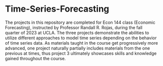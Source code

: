 # Time-Series-Forecasting

The projects in this repository are completed for Econ 144 class (Economic Forecasting), instructed by Professor Randall R. Rojas, during the fall quarter of 2023 at UCLA. The three projects demonstrate the abilities to utilize different approaches to model time series depending on the behavior of time series data. As materials taught in the course get progressively more advanced, one project naturally partially includes materials from the one previous at times, thus project 3 ultimately showcases skills and knowledge gained throughout the course.
